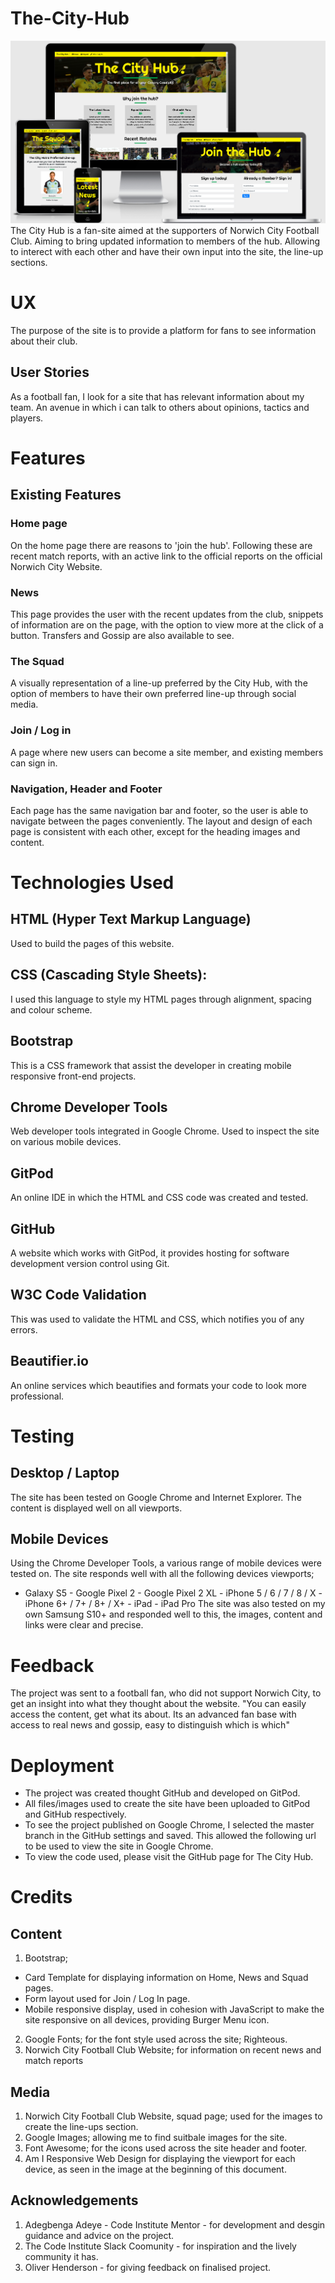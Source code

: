 # The-City-Hub
![Screenshot](assets/images/Screenshot.png)
The City Hub is a fan-site aimed at the supporters of Norwich City Football Club. Aiming to bring updated information to members of the hub. Allowing to interect with each other and have their own input into the site, the line-up sections.

# UX
The purpose of the site is to provide a platform for fans to see information about their club.

## User Stories
As a football fan, I look for a site that has relevant information about my team. An avenue in which i can talk to others about opinions, tactics and players.

# Features
## Existing Features 
### Home page
On the home page there are reasons to 'join the hub'. Following these are recent match reports, with an active link to the official reports on the official Norwich City Website.
### News
This page provides the user with the recent updates from the club, snippets of information are on the page, with the option to view more at the click of a button. Transfers and Gossip are also available to see.
### The Squad
A visually representation of a line-up preferred by the City Hub, with the option of members to have their own preferred line-up through social media.
### Join / Log in
A page where new users can become a site member, and existing members can sign in.
### Navigation, Header and Footer
Each page has the same navigation bar and footer, so the user is able to navigate between the pages conveniently. The layout and design of each page is consistent with each other, except for the heading images and content.

# Technologies Used
## HTML (Hyper Text Markup Language)
Used to build the pages of this website.
## CSS (Cascading Style Sheets):
I used this language to style my HTML pages through alignment, spacing and colour scheme.
## Bootstrap
This is a CSS framework that assist the developer in creating mobile responsive front-end projects.
## Chrome Developer Tools
Web developer tools integrated in Google Chrome. Used to inspect the site on various mobile devices.
## GitPod
An online IDE in which the HTML and CSS code was created and tested.
## GitHub
A website which works with GitPod, it provides hosting for software development version control using Git.
## W3C Code Validation
This was used to validate the HTML and CSS, which notifies you of any errors.
## Beautifier.io
An online services which beautifies and formats your code to look more professional.

# Testing
## Desktop / Laptop
The site has been tested on Google Chrome and Internet Explorer. The content is displayed well on all viewports. 
## Mobile Devices
Using the Chrome Developer Tools, a various range of mobile devices were tested on. The site responds well with all the following devices viewports;
- Galaxy S5 - Google Pixel 2 - Google Pixel 2 XL - iPhone 5 / 6 / 7 / 8 / X - iPhone 6+ / 7+ / 8+ / X+ - iPad - iPad Pro 
The site was also tested on my own Samsung S10+ and responded well to this, the images, content and links were clear and precise. 

# Feedback
The project was sent to a football fan, who did not support Norwich City, to get an insight into what they thought about the website.
"You can easily access the content, get what its about. Its an advanced fan base with access to real news and gossip, easy to distinguish which is which"

# Deployment
- The project was created thought GitHub and developed on GitPod.
- All files/images used to create the site have been uploaded to GitPod and GitHub respectively.
- To see the project published on Google Chrome, I selected the master branch in the GitHub settings and saved. This allowed the following url to be used to view the site in Google Chrome.
- To view the code used, please visit the GitHub page for The City Hub.

# Credits
## Content
1. Bootstrap;
 - Card Template for displaying information on Home, News and Squad pages.
 - Form layout used for Join / Log In page.
 - Mobile responsive display, used in cohesion with JavaScript to make the site responsive on all devices, providing Burger Menu icon.
2. Google Fonts; for the font style used across the site; Righteous.
3. Norwich City Football Club Website; for information on recent news and match reports

## Media
1. Norwich City Football Club Website, squad page; used for the images to create the line-ups section.
2. Google Images; allowing me to find suitbale images for the site. 
3. Font Awesome; for the icons used across the site header and footer.
4. Am I Responsive Web Design for displaying the viewport for each device, as seen in the image at the beginning of this document.

## Acknowledgements
1. Adegbenga Adeye - Code Institute Mentor - for development and desgin guidance and advice on the project.
2. The Code Institute Slack Coomunity - for inspiration and the lively community it has.
3. Oliver Henderson - for giving feedback on finalised project.
